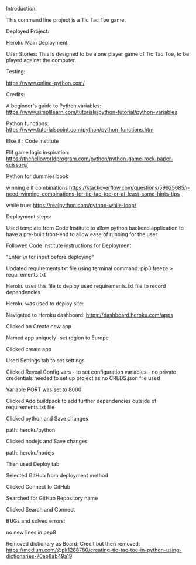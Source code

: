 Introduction:

This command line project is a Tic Tac Toe game.

Deployed Project:

Heroku Main Deployment:

User Stories:
This is designed to be a one player game of Tic Tac Toe, to be played against the computer.

Testing:

https://www.online-python.com/


Credits:

A beginner's guide to Python variables: https://www.simplilearn.com/tutorials/python-tutorial/python-variables

Python functions: https://www.tutorialspoint.com/python/python_functions.htm

Else if : Code institute

Elif game logic inspiration: https://thehelloworldprogram.com/python/python-game-rock-paper-scissors/

Python for dummies book

winning elif combinations https://stackoverflow.com/questions/59625685/i-need-winning-combinations-for-tic-tac-toe-or-at-least-some-hints-tips

while true: https://realpython.com/python-while-loop/

Deployment steps:

Used template from Code Institute to allow python backend application to have a pre-built front-end to allow ease of running for the user

Followed Code Institute instructions for Deployment

"Enter \n for input before deploying"

Updated requirements.txt file using terminal command: pip3 freeze > requirements.txt

Heroku uses this file to deploy used requirements.txt file to record dependencies

Heroku was used to deploy site:

Navigated to Heroku dashboard: https://dashboard.heroku.com/apps

Clicked on Create new app

Named app uniquely -set region to Europe

Clicked create app

Used Settings tab to set settings

Clicked Reveal Config vars - to set configuration variables - no private credentials needed to set up project as no CREDS.json file used

Variable PORT was set to 8000

Clicked Add buildpack to add further dependencies outside of requirements.txt file

Clicked python and Save changes

path: heroku/python

Clicked nodejs and Save changes

path: heroku/nodejs

Then used Deploy tab

Selected GitHub from deployment method

Clicked Connect to GitHub

Searched for GitHub Repository name

Clicked Search and Connect


BUGs and solved errors:

no new lines in pep8

Removed dictionary as Board: Credit but then removed: https://medium.com/@pk1288780/creating-tic-tac-toe-in-python-using-dictionaries-70ab8ab49a19


